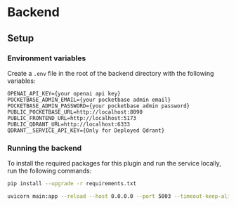 # Backend

## Setup

### Environment variables

Create a `.env` file in the root of the backend directory with the following variables:

```
OPENAI_API_KEY={your openai api key}
POCKETBASE_ADMIN_EMAIL={your pocketbase admin email}
POCKETBASE_ADMIN_PASSWORD={your pocketbase admin password}
PUBLIC_POCKETBASE_URL=http://localhost:8090
PUBLIC_FRONTEND_URL=http://localhost:5173
PUBLIC_QDRANT_URL=http://localhost:6333
QDRANT__SERVICE_API_KEY={Only for Deployed Qdrant}
```

### Running the backend

To install the required packages for this plugin and run the service locally, run the following commands:

```bash
pip install --upgrade -r requirements.txt

uvicorn main:app --reload --host 0.0.0.0 --port 5003 --timeout-keep-alive 360
```
